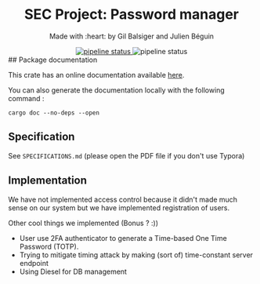 <div align="center">
<h1>SEC Project: Password manager</h1>
<p>Made with :heart: by Gil Balsiger and Julien Béguin</p>
<a href="https://gitlab.com/jul0105/SEC_Projet/-/commits/main">
<img alt="pipeline status" src="https://gitlab.com/jul0105/SEC_Projet/badges/main/pipeline.svg?key_text=Tests" />
</a>
<img alt="pipeline status" src="https://img.shields.io/static/v1?logo=rust&label=Made%20in&message=Rust&color=blue" />
</div>
## Package documentation

This crate has an online documentation available [here](https://jul0105.gitlab.io/SEC_Projet/sec_project/index.html).

You can also generate the documentation locally with the following command :

```
cargo doc --no-deps --open
```



## Specification

See `SPECIFICATIONS.md` (please open the PDF file if you don't use Typora)



## Implementation

We have not implemented access control because it didn't made much sense on our system but we have implemented registration of users.

Other cool things we implemented (Bonus ? :))

- User use 2FA authenticator to generate a Time-based One Time Password (TOTP).
- Trying to mitigate timing attack by making (sort of) time-constant server endpoint
- Using Diesel for DB management
